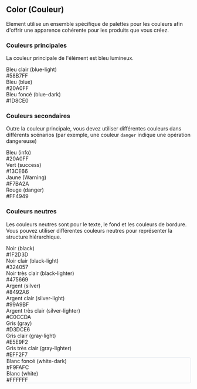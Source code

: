 ## Color (Couleur)

Element utilise un ensemble spécifique de palettes pour les couleurs afin d'offrir une apparence cohérente pour les produits que vous créez.

### Couleurs principales

La couleur principale de l'élément est bleu lumineux.

<el-row :gutter="12">
  <el-col :span="8">
    <div class="demo-color-box bg-blue-light">Bleu clair (blue-light)<div class="value">#58B7FF</div></div>
  </el-col>
  <el-col :span="8">
    <div class="demo-color-box bg-blue">Bleu (blue)<div class="value">#20A0FF</div></div>
  </el-col>
  <el-col :span="8">
    <div class="demo-color-box bg-blue-dark">Bleu foncé (blue-dark)<div class="value">#1D8CE0</div></div>
  </el-col>
</el-row>

### Couleurs secondaires

Outre la couleur principale, vous devez utiliser différentes couleurs dans différents scénarios (par exemple, une couleur `danger` indique une opération dangereuse)

<el-row :gutter="12">
  <el-col :span="6">
    <div class="demo-color-box bg-info">Bleu (info)<div class="value">#20A0FF</div></div>
  </el-col>
  <el-col :span="6">
    <div class="demo-color-box bg-success">Vert (success)<div class="value">#13CE66</div></div>
  </el-col>
  <el-col :span="6">
    <div class="demo-color-box bg-warning">Jaune (Warning)<div class="value">#F7BA2A</div></div>
  </el-col>
  <el-col :span="6">
    <div class="demo-color-box bg-danger">Rouge (danger)<div class="value">#FF4949</div></div>
  </el-col>
</el-row>

### Couleurs neutres

Les couleurs neutres sont pour le texte, le fond et les couleurs de bordure. Vous pouvez utiliser différentes couleurs neutres pour représenter la structure hiérarchique.

<el-row :gutter="12">
  <el-col :span="6">
    <div class="demo-color-box-group">
      <div class="demo-color-box bg-black">Noir (black)<div class="value">#1F2D3D</div></div>
      <div class="demo-color-box bg-black-light">Noir clair (black-light)<div class="value">#324057</div></div>
      <div class="demo-color-box bg-black-lighter">Noir très clair (black-lighter)<div class="value">#475669</div></div>
    </div>
  </el-col>
  <el-col :span="6">
    <div class="demo-color-box-group">
      <div class="demo-color-box bg-silver">Argent (silver)<div class="value">#8492A6</div></div>
      <div class="demo-color-box bg-silver-light">Argent clair (silver-light)<div class="value">#99A9BF</div></div>
      <div class="demo-color-box bg-silver-lighter">Argent très clair (silver-lighter)<div class="value">#C0CCDA</div></div>
    </div>
  </el-col>
  <el-col :span="6">
    <div class="demo-color-box-group">
      <div class="demo-color-box color-gray bg-gray">Gris (gray)<div class="value">#D3DCE6</div></div>
      <div class="demo-color-box color-gray bg-gray-light">Gris clair (gray-light)<div class="value">#E5E9F2</div></div>
      <div class="demo-color-box color-gray bg-gray-lighter">Gris très clair (gray-lighter)<div class="value">#EFF2F7</div></div>
    </div>
  </el-col>
  <el-col :span="6">
    <div class="demo-color-box-group" style="border: 1px solid #e0e6ed;border-radius: 4px;">
      <div class="demo-color-box color-gray bg-white-dark">Blanc foncé (white-dark)<div class="value">#F9FAFC</div></div>
      <div class="demo-color-box color-gray bg-white">Blanc (white)<div class="value">#FFFFFF</div></div>
    </div>
  </el-col>
</el-row>
